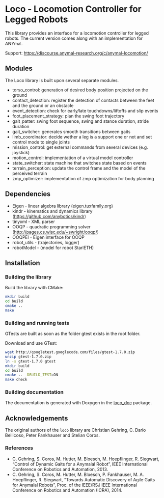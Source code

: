 # Loco - Locomotion Controller for Legged Robots

This library provides an interface for a locomotion controller for legged
robots. The current version comes along with an implementation for ANYmal.

Support: https://discourse.anymal-research.org/c/anymal-locomotion/

## Modules

The Loco library is built upon several separate modules.

* torso_control: generation of desired body position projected on the ground
* contact_detection: register the detection of contacts between the feet and the ground or an obstacle
* event_detection: check for early/late touchdowns/liftoffs and slip events
* foot_placement_strategy: plan the swing foot trajectory
* gait_patter: swing foot sequence, swing and stance duration, stride duration
* gait_switcher: generates smooth transitions between gaits
* limb_coordinator: decide wether a leg is a support one or not and set control mode to single joints
* mission_control: get external commands from several devices (e.g. joystick)
* motion_control: implementation of a virtual model controller
* state_switcher: state machine that switches state based on events
* terrain_perception: update the control frame and the model of the perceived terrain
* zmp_optimizer: implementation of zmp optimization for body planning

## Dependencies

* Eigen - linear algebra library (eigen.tuxfamily.org)
* kindr - kinematics and dynamics library (https://github.com/anybotics/kindr)
* tinyxml - XML parser
* OOQP - quadratic programming solver (http://pages.cs.wisc.edu/~swright/ooqp/)
* OOQPEI - Eigen interface for OOQP
* robot_utils - (trajectories, logger)
* robotModel - (model for robot StarlETH)

## Installation

### Building the library

Build the library with CMake:
```bash
mkdir build
cd build
cmake ..
make
```

### Building and running tests

GTests are built as soon as the folder gtest exists in the root folder.

Download and use GTest:

```bash
wget http://googletest.googlecode.com/files/gtest-1.7.0.zip
unzip gtest-1.7.0.zip
ln -s gtest-1.7.0 gtest
mkdir build
cd build
cmake .. -DBUILD_TEST=ON
make check
```

### Building documentation

The documentation is generated with Doxygen in the [loco\_doc](loco_doc)
package.

## Acknowledgements

The original authors of the ``loco`` library are Christian Gehring, C. Dario Bellicoso, Peter Fankhauser and Stelian Coros.

### References

* C. Gehring, S. Coros, M. Hutter, M. Bloesch, M. Hoepflinger, R. Siegwart, “Control of Dynamic Gaits for a Anymalal Robot”, IEEE International Conference on Robotics and Automation, 2013.
* C. Gehring, S. Coros, M. Hutter, M. Bloesch, P. Fankhauser, M. A. Hoepflinger, R. Siegwart, “Towards Automatic Discovery of Agile Gaits for Anymalal Robots”, Proc. of the IEEE/RSJ IEEE International Conference on Robotics and Automation (ICRA), 2014.
